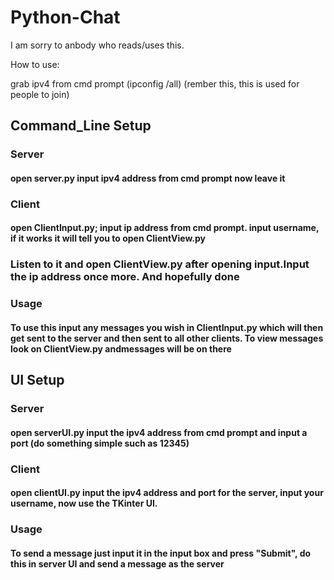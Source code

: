 # Python-Chat
I am sorry to anbody who reads/uses this.

How to use:

grab ipv4 from cmd prompt (ipconfig /all) (rember this, this is used for people to join)

## __Command_Line Setup__

### __Server__

#### open server.py input ipv4 address from cmd prompt now leave it

### __Client__

#### open ClientInput.py; input ip address from cmd prompt. input username, if it works it will tell you to open ClientView.py

### Listen to it and open ClientView.py **after** opening input.Input the ip address once more. And hopefully done

### __Usage__

#### To use this input any messages you wish in ClientInput.py which will then get sent to the server and then sent to all other clients. To view messages look on ClientView.py andmessages will be on there

## __UI Setup__

### __Server__

#### open serverUI.py input the ipv4 address from cmd prompt and input a port (do something simple such as 12345)

### __Client__

#### open clientUI.py input the ipv4 address and port for the server, input your username, now use the TKinter UI.

### __Usage__

#### To send a message just input it in the input box and press "Submit", do this in server UI and send a message as the server
